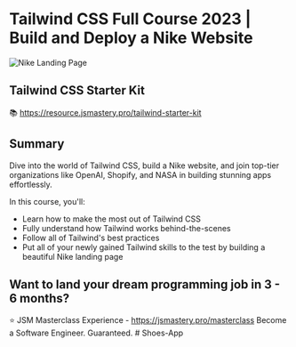 # Tailwind CSS Full Course 2023 | Build and Deploy a Nike Website
![Nike Landing Page](https://i.ibb.co/pxzMGb4/Thumbnail-2.png)

## Tailwind CSS Starter Kit
📚 https://resource.jsmastery.pro/tailwind-starter-kit

## Summary
Dive into the world of Tailwind CSS, build a Nike website, and join top-tier organizations like OpenAI, Shopify, and NASA in building stunning apps effortlessly.

In this course, you'll:
- Learn how to make the most out of Tailwind CSS
- Fully understand how Tailwind works behind-the-scenes
- Follow all of Tailwind's best practices
- Put all of your newly gained Tailwind skills to the test by building a beautiful Nike landing page
  
## Want to land your dream programming job in 3 - 6 months?
⭐ JSM Masterclass Experience - https://jsmastery.pro/masterclass
Become a Software Engineer. Guaranteed.
#   S h o e s - A p p  
 
